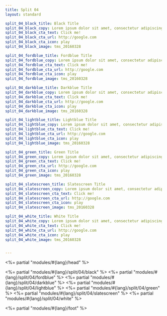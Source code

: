 ```yaml
---
title: Split 04
layout: standard

split_04_black_title: Black Title
split_04_black_copy: Lorem ipsum dolor sit amet, consectetur adipiscing elit, sed do eiusmod tempor incididunt ut labore et dolore magna aliqua. Ut enim ad minim veniam, quis nostrud exercitation ullamco laboris nisi ut aliquip ex ea commodo consequat.
split_04_black_cta_text: Click me!
split_04_black_cta_url: http://google.com
split_04_black_cta_icon: play
split_04_black_image: tms_20160328

split_04_fordblue_title: Fordblue Title
split_04_fordblue_copy: Lorem ipsum dolor sit amet, consectetur adipiscing elit, sed do eiusmod tempor incididunt ut labore et dolore magna aliqua. Ut enim ad minim veniam, quis nostrud exercitation ullamco laboris nisi ut aliquip ex ea commodo consequat.
split_04_fordblue_cta_text: Click me!
split_04_fordblue_cta_url: http://google.com
split_04_fordblue_cta_icon: play
split_04_fordblue_image: tms_20160328

split_04_darkblue_title: Darkblue Title
split_04_darkblue_copy: Lorem ipsum dolor sit amet, consectetur adipiscing elit, sed do eiusmod tempor incididunt ut labore et dolore magna aliqua. Ut enim ad minim veniam, quis nostrud exercitation ullamco laboris nisi ut aliquip ex ea commodo consequat.
split_04_darkblue_cta_text: Click me!
split_04_darkblue_cta_url: http://google.com
split_04_darkblue_cta_icon: play
split_04_darkblue_image: tms_20160328

split_04_lightblue_title: Lightblue Title
split_04_lightblue_copy: Lorem ipsum dolor sit amet, consectetur adipiscing elit, sed do eiusmod tempor incididunt ut labore et dolore magna aliqua. Ut enim ad minim veniam, quis nostrud exercitation ullamco laboris nisi ut aliquip ex ea commodo consequat.
split_04_lightblue_cta_text: Click me!
split_04_lightblue_cta_url: http://google.com
split_04_lightblue_cta_icon: play
split_04_lightblue_image: tms_20160328

split_04_green_title: Green Title
split_04_green_copy: Lorem ipsum dolor sit amet, consectetur adipiscing elit, sed do eiusmod tempor incididunt ut labore et dolore magna aliqua. Ut enim ad minim veniam, quis nostrud exercitation ullamco laboris nisi ut aliquip ex ea commodo consequat.
split_04_green_cta_text: Click me!
split_04_green_cta_url: http://google.com
split_04_green_cta_icon: play
split_04_green_image: tms_20160328

split_04_slatescreen_title: Slatescreen Title
split_04_slatescreen_copy: Lorem ipsum dolor sit amet, consectetur adipiscing elit, sed do eiusmod tempor incididunt ut labore et dolore magna aliqua. Ut enim ad minim veniam, quis nostrud exercitation ullamco laboris nisi ut aliquip ex ea commodo consequat.
split_04_slatescreen_cta_text: Click me!
split_04_slatescreen_cta_url: http://google.com
split_04_slatescreen_cta_icon: play
split_04_slatescreen_image: tms_20160328

split_04_white_title: White Title
split_04_white_copy: Lorem ipsum dolor sit amet, consectetur adipiscing elit, sed do eiusmod tempor incididunt ut labore et dolore magna aliqua. Ut enim ad minim veniam, quis nostrud exercitation ullamco laboris nisi ut aliquip ex ea commodo consequat.
split_04_white_cta_text: Click me!
split_04_white_cta_url: http://google.com
split_04_white_cta_icon: play
split_04_white_image: tms_20160328


---
```


<%= partial "modules/#{lang}/head" %>

<%= partial "modules/#{lang}/split/04/black" %>
<%= partial "modules/#{lang}/split/04/fordblue" %>
<%= partial "modules/#{lang}/split/04/darkblue" %>
<%= partial "modules/#{lang}/split/04/lightblue" %>
<%= partial "modules/#{lang}/split/04/green" %>
<%= partial "modules/#{lang}/split/04/slatescreen" %>
<%= partial "modules/#{lang}/split/04/white" %>

<%= partial "modules/#{lang}/foot" %>